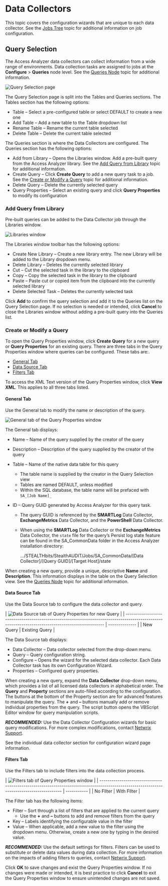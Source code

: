 # Data Collectors

This topic covers the configuration wizards that are unique to each data collector. See the
[Jobs Tree](/docs/accessanalyzer/12.0/administration/job-management/overview.md) topic for additional information on job configuration.

## Query Selection

The Access Analyzer data collectors can collect information from a wide range of environments. Data
collection tasks are assigned to jobs at the **Configure** > **Queries** node level. See the
[Queries Node](/docs/accessanalyzer/12.0/administration/job-management/job/configure/queries.md) topic for additional information.

![Query Selection page](/img/product_docs/accessanalyzer/admin/datacollector/queryselection.webp)

The Query Selection page is split into the Tables and Queries sections. The Tables section has the
following options:

- Table – Select a pre-configured table or select DEFAULT to create a new one
- Add Table – Add a new table to the Table dropdown list
- Rename Table – Rename the current table selected
- Delete Table – Delete the current table selected

The Queries section is where the Data Collectors are configured. The Queries section has the
following options:

- Add from Library – Opens the Libraries window. Add a pre-built query from the Access Analyzer
  library. See the [Add Query from Library](#add-query-from-library) topic for additional
  information.
- Create Query – Click **Create Query** to add a new query task to a job. See the
  [Create or Modify a Query](#create-or-modify-a-query) topic for additional information.
- Delete Query – Delete the currently selected query
- Query Properties – Select an existing query and click **Query Properties** to modify its
  configuration

### Add Query from Library

Pre-built queries can be added to the Data Collector job through the Libraries window.

![Libraries window](/img/product_docs/accessanalyzer/admin/datacollector/addqueryfromlibrary.webp)

The Libraries window toolbar has the following options:

- Create New Library – Create a new library entry. The new Library will be added to the Library
  dropdown menu.
- Delete Library – Deletes the currently selected library
- Cut – Cut the selected task in the library to the clipboard
- Copy – Copy the selected task in the library to the clipboard
- Paste – Paste cut or copied item from the clipboard into the currently selected library
- Delete Selected Task – Deletes the currently selected task

Click **Add** to confirm the query selection and add it to the Queries list on the Query Selection
page. If no selection is needed or intended, click **Cancel** to close the Libraries window without
adding a pre-built query into the Queries list.

### Create or Modify a Query

To open the Query Properties window, click **Create Query** for a new query or **Query Properties**
for an existing query. There are three tabs in the Query Properties window where queries can be
configured. These tabs are:.

- [General Tab](#general-tab)
- [Data Source Tab](#data-source-tab)
- [Filters Tab](#filters-tab)

To access the XML Text version of the Query Properties window, click **View XML**. This applies to
all three tabs listed.

#### General Tab

Use the General tab to modify the name or description of the query.

![General tab of the Query Properties window](/img/product_docs/accessanalyzer/admin/datacollector/querypropertiesgeneral.webp)

The General tab displays:

- Name – Name of the query supplied by the creator of the query
- Description – Description of the query supplied by the creator of the query
- Table – Name of the native data table for this query
  - The table name is supplied by the creator in the Query Selection view
  - Tables are named DEFAULT, unless modified
  - Within the SQL database, the table name will be prefaced with `SA_[Job Name]_`
- ID – Query GUID generated by Access Analyzer for this query task.

  - The query GUID is referenced by the **SMARTLog** Data Collector, **ExchangeMetrics** Data
    Collector, and the **PowerShell** Data Collector.
  - When using the **SMARTLog** Data Collector or the **ExchangeMetrics** Data Collector, the
    `state` file for the query’s Persist log state feature can be found in the SA_CommonData
    folder in the Access Analyzer installation directory:

    …/STEALTHbits/StealthAUDIT/Jobs/SA_CommonData/[Data Collector]/[Query GUID]/[Target
    Host]/state

When creating a new query, provide a unique, descriptive **Name** and **Description**. This
information displays in the table on the Query Selection view. See the
[Queries Node](/docs/accessanalyzer/12.0/administration/job-management/job/configure/queries.md) topic for additional information.

#### Data Source Tab

Use the Data Source tab to configure the data collector and query.

| ![Data Source tab of Query Properties for new Query](/img/product_docs/accessanalyzer/admin/datacollector/querypropertiesdatasourceexisting.webp) |
| ------------------------------------------------------------------------------------------------------------------------------------------------- | -------------- |
| New Query                                                                                                                                         | Existing Query |

The Data Source tab displays:

- Data Collector – Data collector selected from the drop-down menu.
- Query – Query configuration string.
- Configure – Opens the wizard for the selected data collector. Each Data Collector task has its own
  Configuration Wizard.
- Properties – Configured query properties.

When creating a new query, expand the **Data Collector** drop-down menu, which provides a list of
all licensed data collectors in alphabetical order. The **Query** and **Property** sections are
auto-filled according to the configuration. The buttons at the bottom of the Property section are
for advanced features to manipulate the query. The **+** and **–** buttons manually add or remove
individual properties from the query. The script button opens the VBScript Editor window for query
manipulation scripts.

**_RECOMMENDED:_** Use the Data Collector Configuration wizards for basic query modifications. For
more complex modifications, contact [Netwrix Support](https://www.netwrix.com/support.html).

See the individual data collector section for configuration wizard page information.

#### Filters Tab

Use the Filters tab to include filters into the data collection process.

| ![Filters tab of Query Properties window](/img/product_docs/accessanalyzer/admin/datacollector/querypropertiesdatafilterswithfilter.webp) |
| ----------------------------------------------------------------------------------------------------------------------------------------- | ----------- |
| No FIlter                                                                                                                                 | With FIlter |

The Filter tab has the following items:

- Filter – Sort through a list of filters that are applied to the current query
  - Use the **+** and **–** buttons to add and remove filters from the query
- Key – Labels identifying the configurable value in the filter
- Value – When applicable, add a new value to the filter using the dropdown menu. Otherwise, create
  a new one by typing in the desired value.

**_RECOMMENDED:_** Use the default settings for filters. Filters can be used to substitute or delete
data values during data collection. For more information on the impacts of adding filters to
queries, contact [Netwrix Support](https://www.netwrix.com/support.html).

Click **OK** to save changes and exist the Query Properties window. If no changes were made or
intended, it is best practice to click **Cancel** to exit the Query Properties window to ensure
unintended changes are not saved.
